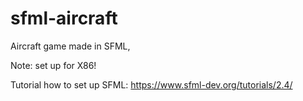 # sfml-aircraft
Aircraft game made in SFML,

 Note: set up for X86!

Tutorial how to set up SFML: https://www.sfml-dev.org/tutorials/2.4/
